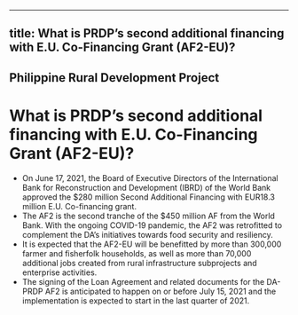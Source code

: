 --- 
 title: What is PRDP’s second additional financing with E.U. Co-Financing Grant (AF2-EU)?
 ---

## Philippine Rural Development Project

# What is PRDP’s second additional financing with E.U. Co-Financing Grant (AF2-EU)?


 - On June 17, 2021, the Board of Executive Directors of the International Bank for Reconstruction and Development (IBRD) of the World Bank approved the $280 million Second Additional Financing with EUR18.3 million E.U. Co-financing grant.
 - The AF2 is the second tranche of the $450 million AF from the World Bank. With the ongoing COVID-19 pandemic, the AF2 was retrofitted to complement the DA’s initiatives towards food security and resiliency.
 - It is expected that the AF2-EU will be benefitted by more than 300,000 farmer and fisherfolk households, as well as more than 70,000 additional jobs created from rural infrastructure subprojects and enterprise activities.
 - The signing of the Loan Agreement and related documents for the DA-PRDP AF2 is anticipated to happen on or before July 15, 2021 and the implementation is expected to start in the last quarter of 2021.
